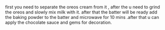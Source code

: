 first you need to separate the oreos cream from it , after the u need to grind the oreos and slowly mix milk with it. after that the batter will be ready add the baking powder to the batter and microwave for 10 mins .after that u can apply the chocolate sauce and gems for decoration.